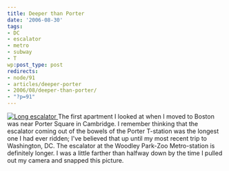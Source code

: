 ```yaml
---
title: Deeper than Porter
date: '2006-08-30'
tags:
- DC
- escalator
- metro
- subway
- T
wp:post_type: post
redirects:
- node/91
- articles/deeper-porter
- 2006/08/deeper-than-porter/
- "?p=91"
---
```


  [ ![Long escalator](http://static.flickr.com/57/229803086_3b97fe7e4b.jpg) ](http://www.flickr.com/photos/bensheldon/229803086/ "Photo Sharing")
The first apartment I looked at when I moved to Boston was near Porter Square in Cambridge. I remember thinking that the escalator coming out of the bowels of the Porter T-station was the longest one I had ever ridden; I've believed that up until my most recent trip to Washington, DC. The escalator at the Woodley Park-Zoo Metro-station is definitely longer. I was a little farther than halfway down by the time I pulled out my camera and snapped this picture.
